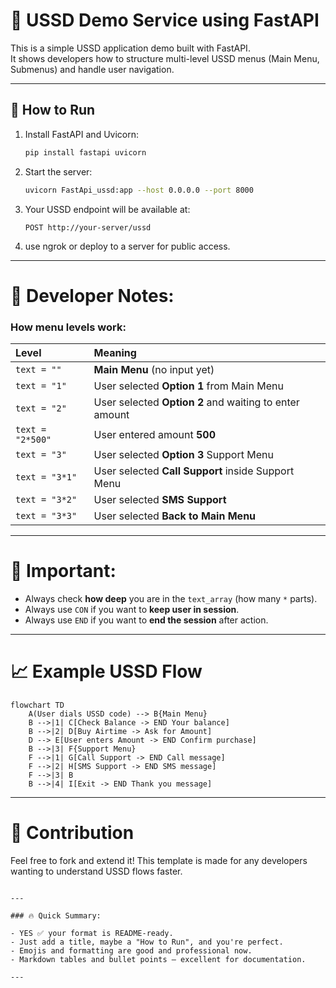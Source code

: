 # 📱 USSD Demo Service using FastAPI

This is a simple USSD application demo built with FastAPI.  
It shows developers how to structure multi-level USSD menus (Main Menu, Submenus) and handle user navigation.

---

## 🚀 How to Run

1. Install FastAPI and Uvicorn:

   ```bash
   pip install fastapi uvicorn
   ```

2. Start the server:

   ```bash
   uvicorn FastApi_ussd:app --host 0.0.0.0 --port 8000
   ```

3. Your USSD endpoint will be available at:

   ```
   POST http://your-server/ussd
   ```

4. use ngrok or deploy to a server for public access.

---

# 🧠 Developer Notes:

### How menu levels work:

| Level            | Meaning                                                |
| :--------------- | :----------------------------------------------------- |
| `text = ""`      | **Main Menu** (no input yet)                           |
| `text = "1"`     | User selected **Option 1** from Main Menu              |
| `text = "2"`     | User selected **Option 2** and waiting to enter amount |
| `text = "2*500"` | User entered amount **500**                            |
| `text = "3"`     | User selected **Option 3** Support Menu                |
| `text = "3*1"`   | User selected **Call Support** inside Support Menu     |
| `text = "3*2"`   | User selected **SMS Support**                          |
| `text = "3*3"`   | User selected **Back to Main Menu**                    |

---

# 🎯 Important:

- Always check **how deep** you are in the `text_array` (how many `*` parts).
- Always use `CON` if you want to **keep user in session**.
- Always use `END` if you want to **end the session** after action.

---

# 📈 Example USSD Flow

```mermaid
flowchart TD
    A(User dials USSD code) --> B{Main Menu}
    B -->|1| C[Check Balance -> END Your balance]
    B -->|2| D[Buy Airtime -> Ask for Amount]
    D --> E[User enters Amount -> END Confirm purchase]
    B -->|3| F{Support Menu}
    F -->|1| G[Call Support -> END Call message]
    F -->|2| H[SMS Support -> END SMS message]
    F -->|3| B
    B -->|4| I[Exit -> END Thank you message]
```

---

# 🙌 Contribution

Feel free to fork and extend it!
This template is made for any developers wanting to understand USSD flows faster.

```

---

### 🔥 Quick Summary:

- YES ✅ your format is README-ready.
- Just add a title, maybe a "How to Run", and you're perfect.
- Emojis and formatting are good and professional now.
- Markdown tables and bullet points — excellent for documentation.

---

```

```
